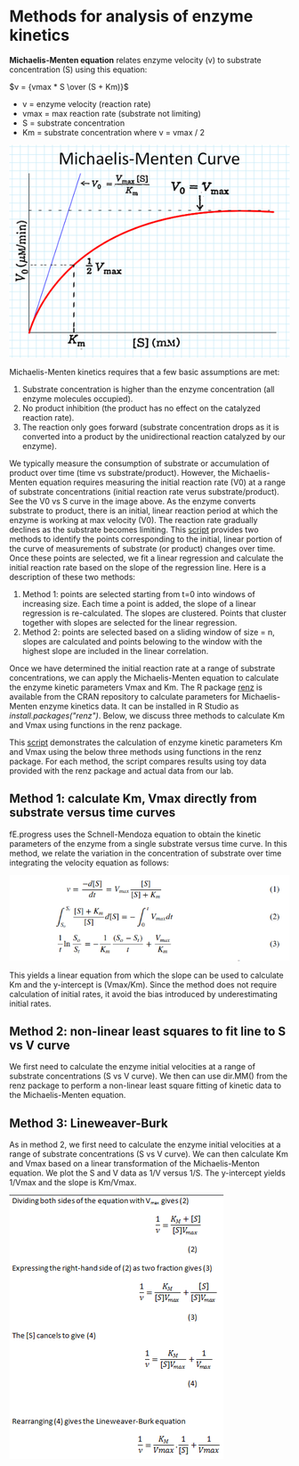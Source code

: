 # Methods for analysis of enzyme kinetics

**Michaelis-Menten equation** relates enzyme velocity (v) to substrate concentration (S) using this equation:

$v = {vmax * S \over (S + Km)}$ 

* v = enzyme velocity (reaction rate)
* vmax = max reaction rate (substrate not limiting)
* S = substrate concentration
* Km = substrate concentration where v = vmax / 2

![](https://github.com/actolonen/Analysis_Lab/blob/main/Enzymes/Images/plotMM.png)

Michaelis-Menten kinetics requires that a few basic assumptions are met:
1. Substrate concentration is higher than the enzyme concentration (all enzyme molecules occupied).
2. No product inhibition (the product has no effect on the catalyzed reaction rate).
3. The reaction only goes forward (substrate concentration drops as it is converted into a product by the unidirectional reaction catalyzed by our enzyme).

We typically measure the consumption of substrate or accumulation of product over time (time vs substrate/product). However, the Michaelis-Menten equation requires measuring the initial reaction rate (V0) at a range of substrate concentrations (initial reaction rate verus substrate/product). See the V0 vs S curve in the image above. As the enzyme converts substrate to product, there is an initial, linear reaction period at which the enzyme is working at max velocity (V0). The reaction rate gradually declines as the substrate becomes limiting. This [script](https://github.com/actolonen/Analysis_Lab/blob/main/Enzyme_Kinetics/initialReactionRate_methods.md) provides two methods to identify the points corresponding to the initial, linear portion of the curve of measurements of substrate (or product) changes over time. Once these points are selected, we fit a linear regression and calculate the initial reaction rate based on the slope of the regression line. Here is a description of these two methods:

1. Method 1: points are selected starting from t=0 into windows of increasing size. Each time a point is added, the slope of a linear regression is re-calculated. The slopes are clustered. Points that cluster together with slopes are selected for the linear regression.
2. Method 2: points are selected based on a sliding window of size = n, slopes are calculated and points belowing to the window with the highest slope are included in the linear correlation.

Once we have determined the initial reaction rate at a range of substrate concentrations, we can apply the Michaelis-Menten equation to calculate the enzyme kinetic parameters Vmax and Km. The R package [renz](https://bmcbioinformatics.biomedcentral.com/articles/10.1186/s12859-022-04729-4) is available from the CRAN repository to calculate parameters for Michaelis-Menten enzyme kinetics data. It can be installed in R Studio as *install.packages("renz")*. Below, we discuss three methods to calculate Km and Vmax using functions in the renz package.

This [script](https://github.com/actolonen/Analysis_Lab/blob/main/Enzyme_Kinetics/renz_methods.md) demonstrates the calculation of enzyme kinetic parameters Km and Vmax using the below three methods using functions in the renz package. For each method, the script compares results using toy data provided with the renz package and actual data from our lab.

## Method 1: calculate Km, Vmax directly from substrate versus time curves 

fE.progress uses the Schnell-Mendoza equation to obtain the kinetic parameters of the enzyme from a single substrate versus time curve. In this method, we relate the variation in the concentration of substrate over time integrating the velocity equation as follows: 

![alt text](https://github.com/actolonen/Analysis_Lab/blob/main/Enzyme_Kinetics/Images/integration_MM.png)

This yields a linear equation from which the slope can be used to calculate Km and the y-intercept is (Vmax/Km). Since the method does not require calculation of initial rates, it avoid the bias introduced by underestimating initial rates. 

## Method 2: non-linear least squares to fit line to S vs V curve

We first need to calculate the enzyme initial velocities at a range of substrate concentrations (S vs V curve). We then can use dir.MM() from the renz package to perform a non-linear least square fitting of kinetic data to the Michaelis-Menten equation.

## Method 3: Lineweaver-Burk

As in method 2, we first need to calculate the enzyme initial velocities at a range of substrate concentrations (S vs V curve). We can then calculate Km and Vmax based on a linear transformation of the Michaelis-Menton equation. We plot the S and V data as 1/V versus 1/S. The y-intercept yields 1/Vmax and the slope is Km/Vmax.

![alt text](https://github.com/actolonen/Analysis_Lab/blob/main/Enzyme_Kinetics/Images/lmTransformation.png)


